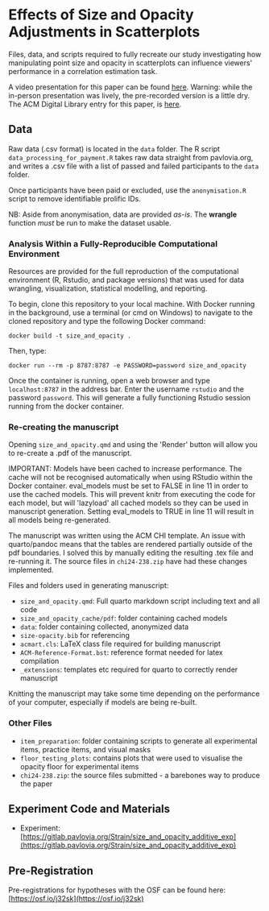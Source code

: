 # Effects of Size and Opacity Adjustments in Scatterplots

Files, data, and scripts required to fully recreate our study investigating how manipulating point size and opacity in scatterplots can influence viewers' performance in a correlation estimation task.

A video presentation for this paper can be found [here](https://www.youtube.com/watch?v=hZEZFJSlmtU). Warning: while the in-person presentation was lively, the pre-recorded version is a little dry. The ACM Digital Library entry for this paper, is [here](https://dl.acm.org/doi/10.1145/3613904.3642127).

## Data

Raw data (.csv format) is located in the `data` folder. The R script `data_processing_for_payment.R` takes raw data straight from pavlovia.org, and writes a .csv file with a list of passed and failed participants to the `data` folder.

Once participants have been paid or excluded, use the `anonymisation.R` script to remove identifiable prolific IDs.

NB: Aside from anonymisation, data are provided *as-is*. The **wrangle** function *must* be run to make the dataset usable.

### Analysis Within a Fully-Reproducible Computational Environment

Resources are provided for the full reproduction of the computational environment (R, Rstudio, and package versions) that was used for data wrangling, visualization, statistical modelling, and reporting.

To begin, clone this repository to your local machine. With Docker running in the background, use a terminal (or cmd on Windows) to navigate to the cloned repository and type the following Docker command:

```docker build -t size_and_opacity .```

Then, type:

```docker run --rm -p 8787:8787 -e PASSWORD=password size_and_opacity```

Once the container is running, open a web browser and type `localhost:8787` in the address bar. Enter the username `rstudio` and the password `password`. This will generate a fully functioning Rstudio session running from the docker container.

### Re-creating the manuscript

Opening `size_and_opacity.qmd` and using the 'Render' button will allow you to re-create a .pdf of the manuscript.

IMPORTANT: Models have been cached to increase performance. The cache will not be recognised automatically when using RStudio within the Docker container. eval_models must be set to FALSE in line 11 in order to use the cached models. This will prevent knitr from executing the code for each model, but will 'lazyload' all cached models so they can be used in manuscript generation. Setting eval_models to TRUE in line 11 will result in all models being re-generated.

The manuscript was written using the ACM CHI template. An issue with quarto/pandoc means that the tables are rendered partially outside of the pdf boundaries. I solved this by manually editing the resulting .tex file and re-running it. The source files in `chi24-238.zip` have had these changes implemented.

Files and folders used in generating manuscript:

 - `size_and_opacity.qmd`: Full quarto markdown script including text and all code
 - `size_and_opacity_cache/pdf`: folder containing cached models
 - `data`: folder containing collected, anonymized data
 - `size-opacity.bib` for referencing
 - `acmart.cls`: LaTeX class file required for building manuscript
 - `ACM-Reference-Format.bst`: reference format needed for latex compilation
 - `_extensions`: templates etc required for quarto to correctly render manuscript

Knitting the manuscript may take some time depending on the performance of your computer, especially if models are being re-built.

### Other Files

 - `item_preparation`: folder containing scripts to generate all experimental items, practice items, and visual masks
 - `floor_testing_plots`: contains plots that were used to visualise the opacity floor for experimental items
 - `chi24-238.zip`: the source files submitted - a barebones way to produce the paper

## Experiment Code and Materials

 - Experiment: [https://gitlab.pavlovia.org/Strain/size_and_opacity_additive_exp](https://gitlab.pavlovia.org/Strain/size_and_opacity_additive_exp)
 
## Pre-Registration

Pre-registrations for hypotheses with the OSF can be found here: [https://osf.io/j32sk](https://osf.io/j32sk)
